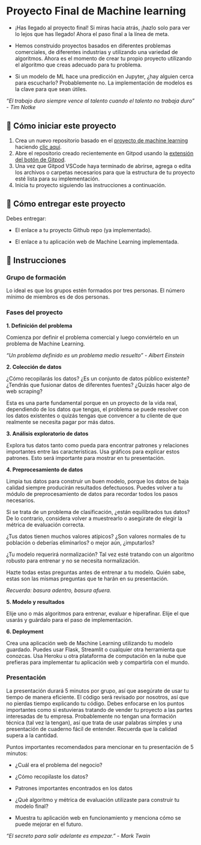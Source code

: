 <!-- hide -->
# Proyecto Final de Machine learning 
<!-- endhide --> 

- ¡Has llegado al proyecto final! Si miras hacia atrás, ¡hazlo solo para ver lo lejos que has llegado! Ahora el paso final a la línea de meta.

- Hemos construido proyectos basados ​​en diferentes problemas comerciales, de diferentes industrias y utilizando una variedad de algoritmos. Ahora es el momento de crear tu propio proyecto utilizando el algoritmo que creas adecuado para tu problema.

- Si un modelo de ML hace una predicción en Jupyter, ¿hay alguien cerca para escucharlo? Probablemente no. La implementación de modelos es la clave para que sean útiles.

*“El trabajo duro siempre vence al talento cuando el talento no trabaja duro” - Tim Notke*

## 🌱  Cómo iniciar este proyecto

1. Crea un nuevo repositorio basado en el [proyecto de machine learning](https://github.com/4GeeksAcademy/machine-learning-python-template/generate) haciendo [clic aquí](https://github.com/4GeeksAcademy/machine-learning-python-template).
2. Abre el repositorio creado recientemente en Gitpod usando la [extensión del botón de Gitpod](https://www.gitpod.io/docs/browser-extension/).
3. Una vez que Gitpod VSCode haya terminado de abrirse, agrega o edita los archivos o carpetas necesarios para que la estructura de tu proyecto esté lista para su implementación.
4. Inicia tu proyecto siguiendo las instrucciones a continuación.

## 🚛 Cómo entregar este proyecto

Debes entregar:

- El enlace a tu proyecto Github repo (ya implementado).

- El enlace a tu aplicación web de Machine Learning implementada.

## 📝 Instrucciones

### Grupo de formación 

Lo ideal es que los grupos estén formados por tres personas. El número mínimo de miembros es de dos personas.

### Fases del proyecto 

**1. Definición del problema**

Comienza por definir el problema comercial y luego conviértelo en un problema de Machine Learning.

*“Un problema definido es un problema medio resuelto” - Albert Einstein*

**2. Colección de datos**

¿Cómo recopilarás los datos? ¿Es un conjunto de datos público existente? ¿Tendrás que fusionar datos de diferentes fuentes? ¿Quizás hacer algo de web scraping?

Esta es una parte fundamental porque en un proyecto de la vida real, dependiendo de los datos que tengas, el problema se puede resolver con los datos existentes o quizás tengas que convencer a tu cliente de que realmente se necesita pagar por más datos.

**3. Análisis exploratorio de datos**

Explora tus datos tanto como pueda para encontrar patrones y relaciones importantes entre las características. Usa gráficos para explicar estos patrones. Esto será importante para mostrar en tu presentación.

**4. Preprocesamiento de datos**

Limpia tus datos para construir un buen modelo, porque los datos de baja calidad siempre producirán resultados defectuosos. Puedes volver a tu módulo de preprocesamiento de datos para recordar todos los pasos necesarios.

Si se trata de un problema de clasificación, ¿están equilibrados tus datos? De lo contrario, considera volver a muestrearlo o asegúrate de elegir la métrica de evaluación correcta.

¿Tus datos tienen muchos valores atípicos? ¿Son valores normales de tu población o deberías eliminarlos? o mejor aún, ¿imputarlos?

¿Tu modelo requerirá normalización? Tal vez esté tratando con un algoritmo robusto para entrenar y no se necesita normalización.

Hazte todas estas preguntas antes de entrenar a tu modelo. Quién sabe, estas son las mismas preguntas que te harán en su presentación.

*Recuerda: basura adentro, basura afuera.*

**5. Modelo y resultados**

Elije uno o más algoritmos para entrenar, evaluar e hiperafinar. Elije el que usarás y guárdalo para el paso de implementación.

**6. Deployment**

Crea una aplicación web de Machine Learning utilizando tu modelo guardado. Puedes usar Flask, Streamlit o cualquier otra herramienta que conozcas.
Usa Heroku u otra plataforma de computación en la nube que prefieras para implementar tu aplicación web y compartirla con el mundo.


### Presentación

La presentación durará 5 minutos por grupo, así que asegúrate de usar tu tiempo de manera eficiente. El código será revisado por nosotros, así que no pierdas tiempo explicando tu código. Debes enfocarse en los puntos importantes como si estuvieras tratando de vender tu proyecto a las partes interesadas de tu empresa. Probablemente no tengan una formación técnica (tal vez la tengan), así que trata de usar palabras simples y una presentación de cuaderno fácil de entender. Recuerda que la calidad supera a la cantidad.

Puntos importantes recomendados para mencionar en tu presentación de 5 minutos:

- ¿Cuál era el problema del negocio?

- ¿Cómo recopilaste los datos?

- Patrones importantes encontrados en los datos

- ¿Qué algoritmo y métrica de evaluación utilizaste para construir tu modelo final?

- Muestra tu aplicación web en funcionamiento y menciona cómo se puede mejorar en el futuro.


*“El secreto para salir adelante es empezar.” - Mark Twain*






